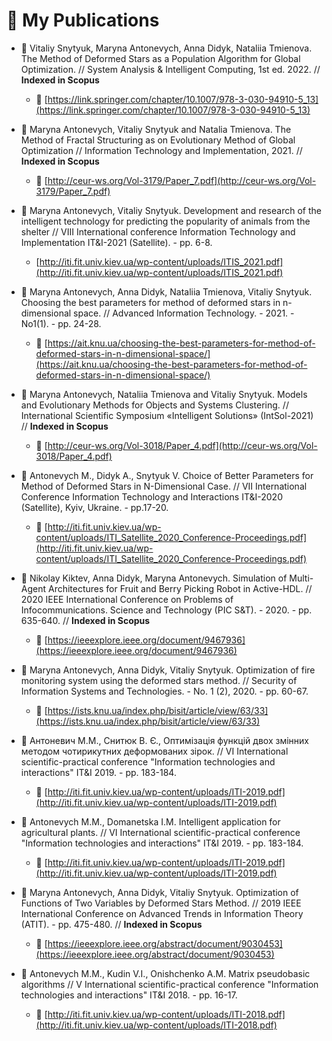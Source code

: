 # 📄 My Publications
* 📍 Vitaliy Snytyuk, Maryna Antonevych, Anna Didyk, Nataliia Tmienova. The Method of Deformed Stars as a Population Algorithm for Global Optimization. // System Analysis & Intelligent Computing, 1st ed. 2022. // **Indexed in Scopus** 
    * 🔗 [https://link.springer.com/chapter/10.1007/978-3-030-94910-5_13](https://link.springer.com/chapter/10.1007/978-3-030-94910-5_13)
 
* 📍 Maryna Antonevych, Vitaliy Snytyuk and Natalia Tmienova. The Method of Fractal Structuring as on Evolutionary Method of Global Optimization // Information Technology and Implementation, 2021. // **Indexed in Scopus** 
    * 🔗 [http://ceur-ws.org/Vol-3179/Paper_7.pdf](http://ceur-ws.org/Vol-3179/Paper_7.pdf)
    
* 📍 Maryna Antonevych, Vitaliy Snytyuk. Development and research of the intelligent technology for predicting the popularity of animals from the shelter // VIIІ International conference Information Technology and Implementation IT&I-2021 (Satellite). - pp. 6-8.
    * [http://iti.fit.univ.kiev.ua/wp-content/uploads/ITIS_2021.pdf](http://iti.fit.univ.kiev.ua/wp-content/uploads/ITIS_2021.pdf)
   
* 📍 Maryna Antonevych, Anna Didyk, Nataliia Tmienova, Vitaliy Snytyuk. Choosing the best parameters for method of deformed stars in n-dimensional space. // Advanced Information Technology. - 2021. - No1(1). - pp. 24-28.
    * 🔗 [https://ait.knu.ua/choosing-the-best-parameters-for-method-of-deformed-stars-in-n-dimensional-space/](https://ait.knu.ua/choosing-the-best-parameters-for-method-of-deformed-stars-in-n-dimensional-space/)
    
* 📍 Maryna Antonevych, Nataliia Tmienova and Vitaliy Snytyuk. Models and Evolutionary Methods for Objects and Systems Clustering. // International Scientific Symposium «Intelligent Solutions» (IntSol-2021) // **Indexed in Scopus**
    * 🔗 [http://ceur-ws.org/Vol-3018/Paper_4.pdf](http://ceur-ws.org/Vol-3018/Paper_4.pdf)
    
* 📍 Antonevych M., Didyk A., Snytyuk V. Choice of Better Parameters for Method of Deformed Stars in N-Dimensional Case. // VII International Conference Information Technology and Interactions IT&I-2020 (Satellite), Kyiv, Ukraine. - pp.17-20.
    * 🔗 [http://iti.fit.univ.kiev.ua/wp-content/uploads/ITI_Satellite_2020_Conference-Proceedings.pdf](http://iti.fit.univ.kiev.ua/wp-content/uploads/ITI_Satellite_2020_Conference-Proceedings.pdf)
    
* 📍 Nikolay Kiktev, Anna Didyk, Maryna Antonevych. Simulation of Multi-Agent Architectures for Fruit and Berry Picking Robot in Active-HDL. // 2020 IEEE International Conference on Problems of Infocommunications. Science and Technology (PIC S&T). - 2020. - pp. 635-640. // **Indexed in Scopus**
    * 🔗 [https://ieeexplore.ieee.org/document/9467936](https://ieeexplore.ieee.org/document/9467936)
    
* 📍 Maryna Antonevych, Anna Didyk, Vitaliy Snytyuk. Optimization of fire monitoring system using the deformed stars method. // Security of Information Systems and Technologies. - No. 1 (2), 2020. - pp. 60-67.
    * 🔗 [https://ists.knu.ua/index.php/bisit/article/view/63/33](https://ists.knu.ua/index.php/bisit/article/view/63/33)
    
* 📍 Антоневич М.М., Снитюк В. Є., Оптимізація функцій двох змінних методом чотирикутних деформованих зірок.  // VI International scientific-practical conference "Information technologies and interactions" IT&I 2019. - pp. 183-184.
    * 🔗 [http://iti.fit.univ.kiev.ua/wp-content/uploads/ITI-2019.pdf](http://iti.fit.univ.kiev.ua/wp-content/uploads/ITI-2019.pdf)
    
* 📍 Antonevych M.M., Domanetska I.M. Intelligent application for agricultural plants. // VI International scientific-practical conference "Information technologies and interactions" IT&I 2019. - pp. 183-184.
    * 🔗 [http://iti.fit.univ.kiev.ua/wp-content/uploads/ITI-2019.pdf](http://iti.fit.univ.kiev.ua/wp-content/uploads/ITI-2019.pdf)
    
* 📍 Maryna Antonevych, Anna Didyk, Vitaliy Snytyuk. Optimization of Functions of Two Variables by Deformed Stars Method. // 2019 IEEE International Conference on Advanced Trends in Information Theory (ATIT). - pp. 475-480. // **Indexed in Scopus**
    * 🔗 [https://ieeexplore.ieee.org/abstract/document/9030453](https://ieeexplore.ieee.org/abstract/document/9030453)
    
* 📍 Antonevych M.M., Kudin V.I., Onishchenko A.M. Matrix pseudobasic algorithms // V International scientific-practical conference "Information technologies and interactions" IT&I 2018. - pp. 16-17.
    * 🔗 [http://iti.fit.univ.kiev.ua/wp-content/uploads/ITI-2018.pdf](http://iti.fit.univ.kiev.ua/wp-content/uploads/ITI-2018.pdf)

